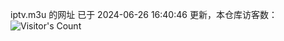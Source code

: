 iptv.m3u 的网址 已于 2024-06-26 16:40:46 更新，本仓库访客数：![Visitor's Count](https://profile-counter.glitch.me/pxiptv_TV/count.svg)
